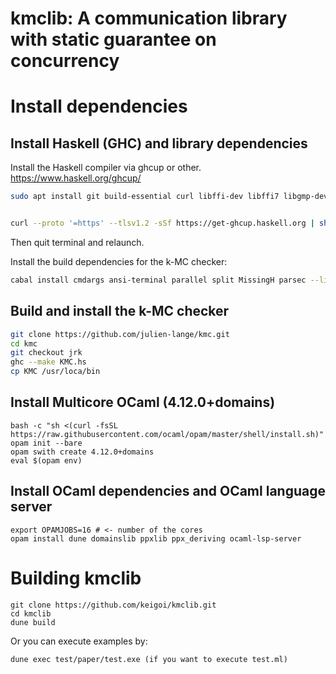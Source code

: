 # kmclib: A communication library with static guarantee on concurrency



# Install dependencies

## Install Haskell (GHC) and library dependencies


Install the Haskell compiler via ghcup or other.
  https://www.haskell.org/ghcup/

```sh
sudo apt install git build-essential curl libffi-dev libffi7 libgmp-dev libgmp10 libncurses-dev libncurses5 libtinfo5


curl --proto '=https' --tlsv1.2 -sSf https://get-ghcup.haskell.org | sh
```

Then quit terminal and relaunch.


Install the build dependencies for the k-MC checker:

```sh
cabal install cmdargs ansi-terminal parallel split MissingH parsec --lib
```


## Build and install the k-MC checker

```sh
git clone https://github.com/julien-lange/kmc.git
cd kmc
git checkout jrk
ghc --make KMC.hs
cp KMC /usr/loca/bin
```

## Install Multicore OCaml (4.12.0+domains)

```
bash -c "sh <(curl -fsSL https://raw.githubusercontent.com/ocaml/opam/master/shell/install.sh)"
opam init --bare
opam swith create 4.12.0+domains
eval $(opam env)
```

## Install OCaml dependencies and OCaml language server

```
export OPAMJOBS=16 # <- number of the cores
opam install dune domainslib ppxlib ppx_deriving ocaml-lsp-server
```



# Building kmclib

```
git clone https://github.com/keigoi/kmclib.git
cd kmclib
dune build
```

Or you can execute examples by:

```
dune exec test/paper/test.exe (if you want to execute test.ml)
```


